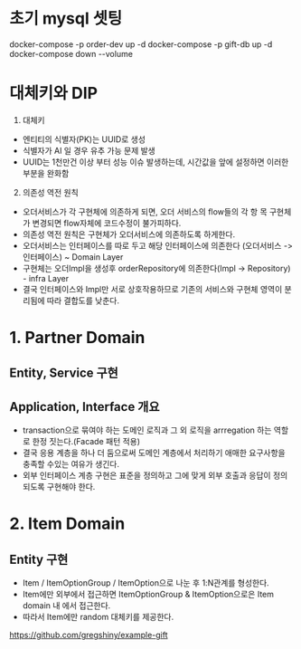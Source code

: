 # 초기 mysql 셋팅
docker-compose -p order-dev up -d
docker-compose -p gift-db up -d
docker-compose down --volume

# 대체키와 DIP
1. 대체키
- 엔티티의 식별자(PK)는 UUID로 생성
- 식별자가 AI 일 경우 유추 가능 문제 발생
- UUID는 1천만건 이상 부터 성능 이슈 발생하는데, 시간값을 앞에 설정하면 이러한 부분을 완화함
2. 의존성 역전 원칙
- 오더서비스가 각 구현체에 의존하게 되면, 오더 서비스의 flow들의 각 항 목 구현체가 변경되면 flow자체에 코드수정이 불가피하다.
- 의존성 역전 원칙은 구현체가 오더서비스에 의존하도록 하게한다.
- 오더서비스는 인터페이스를 따로 두고 해당 인터페이스에 의존한다 (오더서비스 -> 인터페이스) ~ Domain Layer
- 구현체는 오더Impl을 생성후 orderRepository에 의존한다(Impl -> Repository) - infra Layer
- 결국 인터페이스와 Impl만 서로 상호작용하므로 기존의 서비스와 구현체 영역이 분리됨에 따라 결합도를 낮춘다.

# 1. Partner Domain
## Entity, Service 구현
## Application, Interface 개요
- transaction으로 묶여야 하는 도메인 로직과 그 외 로직을 arrregation 하는 역할로 한정 짓는다.(Facade 패턴 적용)
- 결국 응용 계층을 하나 더 둠으로써 도메인 계층에서 처리하기 애매한 요구사항을 충족할 수있는 여유가 생긴다.
- 외부 인터페이스 계층 구현은 표준을 정의하고 그에 맞게 외부 호출과 응답이 정의되도록 구현해야 한다.

# 2. Item Domain
## Entity 구현
- Item / ItemOptionGroup / ItemOption으로 나눈 후 1:N관계를 형성한다.
- Item에만 외부에서 접근하면 ItemOptionGroup & ItemOption으로은 Item domain 내 에서 접근한다.
- 따라서 Item에만 random 대체키를 제공한다.



https://github.com/gregshiny/example-gift 